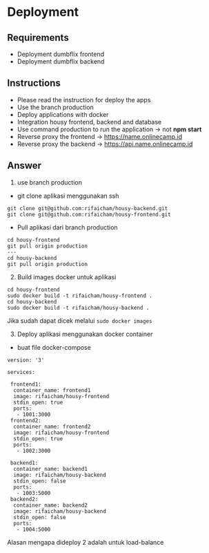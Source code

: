 # Deployment

## Requirements
- Deployment dumbflix frontend
- Deployment dumbflix backend

## Instructions
- Please read the instruction for deploy the apps
- Use the branch production
- Deploy applications with docker
- Integration housy frontend, backend and database
- Use command production to run the application -> not **npm start**
- Reverse proxy the frontend -> https://name.onlinecamp.id
- Reverse proxy the backend -> https://api.name.onlinecamp.id

## Answer
1. use branch production
- git clone aplikasi menggunakan ssh
```
git clone git@github.com:rifaicham/housy-backend.git
git clone git@github.com:rifaicham/housy-frontend.git
```
- Pull aplikasi dari branch production
```
cd housy-frontend
git pull origin production
---
cd housy-backend
git pull origin production
```
2. Build images docker untuk aplikasi 
```
cd housy-frontend
sudo docker build -t rifaicham/housy-frontend .
cd housy-backend
sudo docker build -t rifaicham/housy-backend .
```
Jika sudah dapat dicek melalui `sudo docker images`

3. Deploy aplikasi menggunakan docker container
- buat file docker-compose
```
version: '3'

services:

 frontend1:
  container_name: frontend1
  image: rifaicham/housy-frontend
  stdin_open: true
  ports:
   - 1001:3000
 frontend2:
  container_name: frontend2
  image: rifaicham/housy-frontend
  stdin_open: true
  ports:
   - 1002:3000

 backend1:
  container_name: backend1
  image: rifaicham/housy-backend
  stdin_open: false
  ports:
   - 1003:5000
 backend2:
  container_name: backend2
  image: rifaicham/housy-backend
  stdin_open: false
  ports:
   - 1004:5000
```
Alasan mengapa dideploy 2 adalah untuk load-balance

